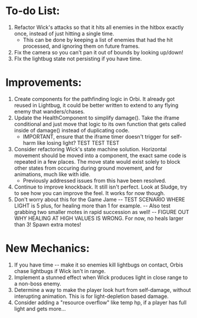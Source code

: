 # To-do List:
1. Refactor Wick's attacks so that it hits all enemies in the hitbox exactly once, instead of just hitting a single time.
   - This can be done by keeping a list of enemies that had the hit processed, and ignoring them on future frames.
2. Fix the camera so you can't pan it out of bounds by looking up/down!
3. FIx the lightbug state not persisting if you have time.

# Improvements:
1. Create components for the pathfinding logic in Orbi. It already got reused in Lightbug, it could be better written to extend to any flying enemy that wanders/chases.
2. Update the HealthComponent to simplify damage(). Take the iframe conditional and just move that logic to its own function that gets called inside of damage() instead of duplicating code.
   - IMPORTANT, ensure that the iframe timer doesn't trigger for self-harm like losing light? TEST TEST TEST
3. Consider refactoring Wick's state machine solution. Horizontal movement should be moved into a component, the exact same code is repeated in a few places. The move state would exist solely to block other states from occuring during ground movement, and for animations, much like with idle.
   - Previously addressed issues from this have been resolved.
4. Continue to improve knockback. It still  isn't perfect. Look at Sludge, try to see how you can improve the feel. It works for now though.
5. Don't worry about this for the Game Jame -- TEST SCENARIO WHERE LIGHT is 5 plus, for healing more than 1 for example.
   -- Also test grabbing two smaller motes in rapid succession as well!
   -- FIGURE OUT WHY HEALING AT HIGH VALUES IS WRONG. For now, no heals larger than 3! Spawn extra motes!

# New Mechanics:
1. If you have time -- make it so enemies kill lightbugs on contact, Orbis chase lightbugs if Wick isn't in range.
2. Implement a stunned effect when Wick produces light in close range to a non-boss enemy.
3. Determine a way to make the player look hurt from self-damage, without interupting animation. This is for light-depletion based damage.
4. Consider adding a "resource overflow" like temp hp, if a player has full light and gets more...